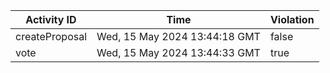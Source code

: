 | Activity ID | Time | Violation |
| --- | --- | --- |
| createProposal | Wed, 15 May 2024 13:44:18 GMT | false |
| vote | Wed, 15 May 2024 13:44:33 GMT | true |
